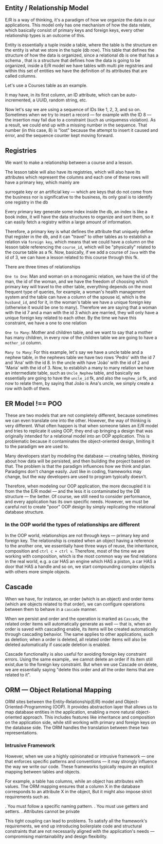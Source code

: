 ## Entity / Relationship Model

E/R is a way of thinking, it's a paradigm of how we organize the data in our applications. This model only has one mechanism
of how the data relate, which basically consist of primary keys and foreign keys, every other relationship types is an
outcome of this. 

Entity is essentially a tuple inside a table, where the table is the structure en the entity is what we store in the tuple
(db row). This table that defines the structure of how the data is organized, since a relational db is one that has a schema
, that is a structure that defines how the data is going to be organized,  inside a E/R model we have tables with multi ple
registries and within this set of entities we have the definition of its attributes that are called columns.

Let's use a Courses table as an example.

It may have, in its first column, an ID attribute, which can be auto-incremented, a UUID, random string, etc.

Now let's say we are using a sequence of IDs like 1, 2, 3, and so on.  Sometimes when we try to insert a record — for example
with the ID 8 — the insertion may fail due to a constraint (such as uniqueness violation). As a result, we could end up
with a missing number in the sequence. That number (in this case, 8) is "lost" because the attempt to insert it caused
and error, and the sequence counter kept moving forward.

## Registries

We want to make a relationship between a course and a lesson.

The lesson table will also have its registries, which will also have its attributes which represent the columns and each
one of these rows will have a primary key, which mainly are

surrogate key or an artificial key — which are keys that do not come from the business nor is significative to the business,
its only goal is to identify one registry in the db

Every primary key generate some index inside the db, an index is like a book index, it will have the data structures to
organize and sort them, so it can easily fetch a registry within a large amount of information.

Therefore, a primary key is what defines the attribute that uniquely define that register in the db, and it can "travel"
to other tables as to establish a relation via `foreign key`, which means that we could have a column on the lesson
table referencing the `course_id`, which will be "physically" related to the course table as a fk. Now, basically, if we
add a course of `Java` with the id of 3, we can have a lesson related to this course through this fk.

There are three times of relationships

`One to One`: Man and woman on a monogamic relation, we have the id of the man, the id of the woman, and we have the
freedom of choosing which primary key will travel to the other table, everything depends on the most frequent type
of queries, for example, a woman's health management system and the table can have a column of the spouse id, which is
the `husband_id`, and for it, in the woman's table we have a unique foreign key (otherwise it would be one to many). Therefore
we are saying that a woman with the id 7 and a man with the id 3 which are married, they will only have a unique foreign
key related to each other. By the time we have this constraint, we have a one to one relation

`One to Many`: Mother and children table, and we want to say that a mother has many children, in every row of the children
table we are going to have a `mother_id` column.

`Many to Many`: For this example, let's say we have a uncle table and a nephew table, in the nephews table we have two rows
'Pedro' with the id 7 and 'Ana' with the id 8. In the uncle with have 'João' with the id of 2 and 'Maria' with the id of 3.
Now, to establish a many to many relation we have an intermediate table, such as `Uncle_Nephew` table, and basically we
essentially are going to have the `uncle_id` fk, and also the `nephew_id` fk, and now to relate them, by saying that João
is Ana's uncle, we simply create a row with both of them.

## ER Model !== POO

These are two models that are not completely different, because sometimes we can even translate one into the other.
However, the way of thinking is very different. What often happen is that when someone takes an E/R model and tries to
replicate it using OOP, they end up bringing a design that was originally intended for a relational model into an OOP
application. This is problematic because it contaminates the object-oriented design, limiting it to the paradigm we are
used to.

Many developers start by modeling the database — creating tables, thinking about how data will be persisted, and then
building the project based on that. The problem is that the paradigm influences how we think and plan. Paradigms don't
change easily. Just like in coding, frameworks may change, but the way developers are used to program typically doesn't.

Therefore, when modeling our OOP application, the more decoupled it is from the the E/R model — and the less it is contaminated
by the DB structure — the better. Of course, we still need to consider performance, and every application has its own specific
needs. However, we must be careful not to create "poor" OOP design by simply replicating the relational database structure.

### In the OOP world the types of relationships are different

In the OOP world, relationships are not through keys — primary key and foreign key. The relationship is created when an
object having a reference to the another one, we essentially have three ways of reuse, the inheritance, composition and
`ctrl c + ctrl v`. Therefore, most of the time we are working with composition, which is the most common way we find relations
in the real world, e.g. a car HAS an engine which HAS a piston, a car HAS a door that HAS a handle and so on, we start
compounding complex objects with others more simple objects.

## Cascade 
When we have, for instance, an order (which is an object) and order items (which are objects related to that order), we can
configure operations between them to behave in a `cascade` manner.

When we persist and order and the operation is marked as `Cascade`, the related order items will automatically generate
as well — that is, when an order is saved with cascading enable, its items will be created automatically through cascading
behavior. The same applies to other applications, such as deletion; when a order is deleted, all related order items will
also be deleted automatically if cascade deletion is enabled.

Cascade functionality is also useful for avoiding foreign key constraint errors. Using the same example,. we cannot delete
an order if its item still exist,due to the foreign key constraint. But when we use Cascade on delete, we are essentially
saying "delete this order and all the order items that are related to it".

## ORM — Object Relational Mapping

ORM sites between the Entity-Relationship(E/R) model and Object-Oriented-Programming (OOP). It provides abstraction layer
that allows us to map database entities in the application, enabling a more natural object-oriented approach. This includes
features like inheritance and composition on the application side, while still working with primary and foreign keys on the
database side. The ORM handles the translation between these two representations.

### Intrusive Framework
However, when we use a highly opinionated or intrusive framework — one that enforces specific patterns and conventions — it
may strongly influence the way we write our code. These frameworks typically require an explicit mapping between tables
and objects.

For example, a table has columns, while an object has attributes with values. The ORM mapping ensures that a column X in
the database corresponds to an attribute X in the object, But it might  also impose strict requirements such as.

. You must follow a specific naming pattern.
. You must use getters and setters.
. Attributes cannot be private

This tight coupling can lead to problems. To satisfy all the framework's requirements, we end up introducing boilerplate
code and structural constraints that are not necessarily aligned with the application's needs — compromising maintainability
and design flexibility.